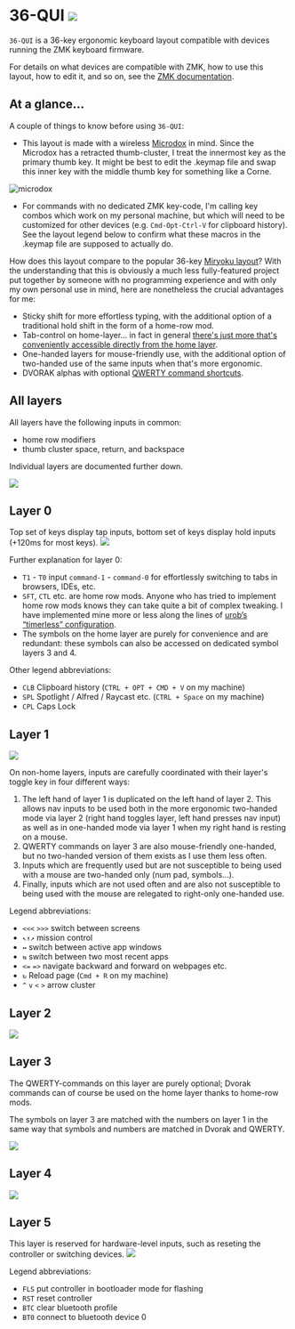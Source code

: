 # 36-QUI ![](images/question-mark.png)

`36-QUI` is a 36-key ergonomic keyboard layout compatible with devices running the ZMK keyboard firmware.

For details on what devices are compatible with ZMK, how to use this layout, how to edit it, and so on, see the [ZMK documentation](https://zmk.dev/docs).


## At a glance…

A couple of things to know before using `36-QUI`:

- This layout is made with a wireless [Microdox](https://boardsource.xyz/store/5f2e7e4a2902de7151494f92) in mind. Since the Microdox has a retracted thumb-cluster, I treat the innermost key as the primary thumb key. It might be best to edit the .keymap file and swap this inner key with the middle thumb key for something like a Corne.

![microdox](images/microdox-bud.svg)

- For commands with no dedicated ZMK key-code, I'm calling key combos which work on my personal machine, but which will need to be customized for other devices (e.g. `Cmd-Opt-Ctrl-V` for clipboard history). See the layout legend below to confirm what these macros in the .keymap file are supposed to actually do.

How does this layout compare to the popular 36-key [Miryoku layout](https://github.com/manna-harbour/miryoku/tree/master/docs/reference)? With the understanding that this is obviously a much less fully-featured project put together by someone with no programming experience and with only my own personal use in mind, here are nonetheless the crucial advantages for me: 

  - Sticky shift for more effortless typing, with the additional option of a traditional hold shift in the form of a home-row mod.
  - Tab-control on home-layer… in fact in general [there's just more that's conveniently accessible directly from the home layer](#layer-0).
  - One-handed layers for mouse-friendly use, with the additional option of two-handed use of the same inputs when that's more ergonomic.
  - DVORAK alphas with optional [QWERTY command shortcuts](#layer-3).

## All layers

All layers have the following inputs in common:

- home row modifiers
- thumb cluster space, return, and backspace

Individual layers are documented further down.

![](images/all-layers.svg)


## Layer 0

Top set of keys display tap inputs, bottom set of keys display hold inputs (+120ms for most keys).
![](images/00.svg)

Further explanation for layer 0:

- `T1` - `T0` input `command-1` - `command-0` for effortlessly switching to tabs in browsers, IDEs, etc.
- `SFT`, `CTL` etc. are home row mods. Anyone who has tried to implement home row mods knows they can take quite a bit of complex tweaking. I have implemented mine more or less along the lines of [urob’s “timerless” configuration](https://github.com/urob/zmk-config#timeless-homerow-mods).
- The symbols on the home layer are purely for convenience and are redundant: these symbols can also be accessed on dedicated symbol layers 3 and 4.

Other legend abbreviations:

- `CLB` Clipboard history (`CTRL + OPT + CMD + V` on my machine)
- `SPL` Spotlight / Alfred / Raycast etc. (`CTRL + Space` on my machine)
- `CPL` Caps Lock

## Layer 1

![](images/1.svg)

On non-home layers, inputs are carefully coordinated with their layer's toggle key in four different ways:

1. The left hand of layer 1 is duplicated on the left hand of layer 2. This allows nav inputs to be used both in the more ergonomic two-handed mode via layer 2 (right hand toggles layer, left hand presses nav input) as well as in one-handed mode via layer 1 when my right hand is resting on a mouse.
2. QWERTY commands on layer 3 are also mouse-friendly one-handed, but no two-handed version of them exists as I use them less often.
3. Inputs which are frequently used but are not susceptible to being used with a mouse are two-handed only (num pad, symbols…).
4. Finally, inputs which are not used often and are also not susceptible to being used with the mouse are relegated to right-only one-handed use.

Legend abbreviations:

- `<<<`  `>>>` switch between screens
- `↖↑↗` mission control
- `↔` switch between active app windows
- `⇆` switch between two most recent apps
- `<=` `=>` navigate backward and forward on webpages etc.
- `↻` Reload page (`Cmd + R` on my machine)
- `^` `v` `<` `>` arrow cluster 

## Layer 2

![](images/2.svg)

## Layer 3

The QWERTY-commands on this layer are purely optional; Dvorak commands can of course be used on the home layer thanks to home-row mods.

The symbols on layer 3 are matched with the numbers on layer 1 in the same way that symbols and numbers are matched in Dvorak and QWERTY.

![](images/3.svg)


## Layer 4

![](images/4.svg)

## Layer 5

This layer is reserved for hardware-level inputs, such as reseting the controller or switching devices.
![](images/5.svg)

Legend abbreviations:

- `FLS` put controller in bootloader mode for flashing
- `RST` reset controller
- `BTC` clear bluetooth profile
- `BT0` connect to bluetooth device 0